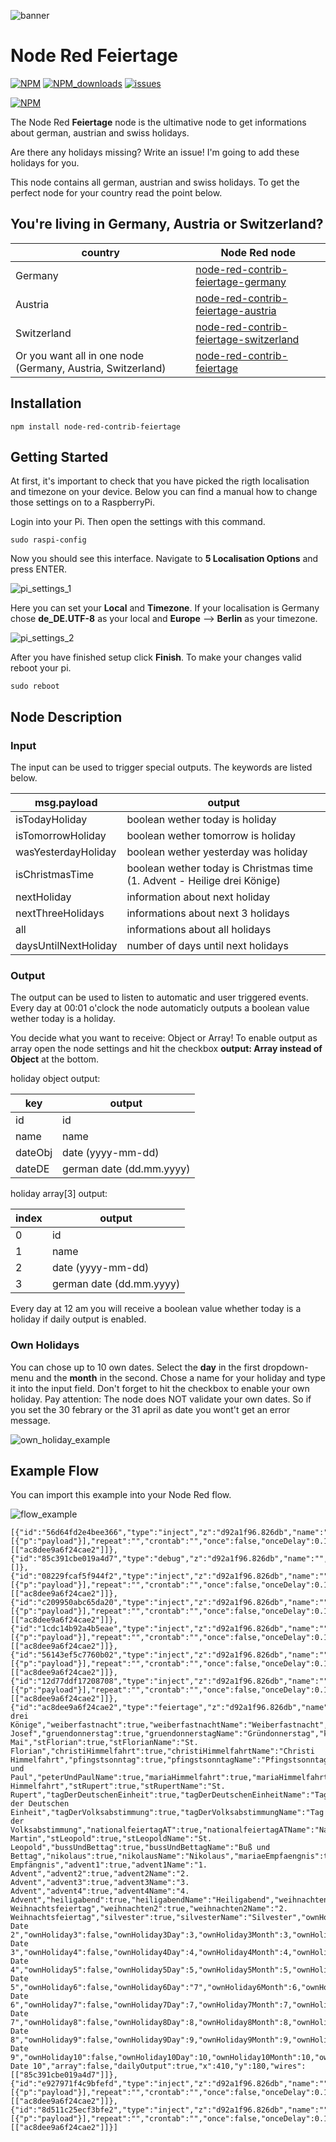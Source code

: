 ![banner](img/feiertage_banner.svg)

# Node Red Feiertage

[![NPM](https://img.shields.io/npm/v/node-red-contrib-feiertage)](https://www.npmjs.com/package/node-red-contrib-feiertage)
[![NPM_downloads](https://img.shields.io/npm/dm/node-red-contrib-feiertage)](https://www.npmjs.com/package/node-red-contrib-feiertage)
[![issues](https://img.shields.io/github/issues/mariuslang/node-red-contrib-feiertage)](https://github.com/MariusLang/node-red-contrib-feiertage/issues)

[![NPM](https://nodei.co/npm/node-red-contrib-feiertage.png?compact=true)](https://nodei.co/npm/node-red-contrib-feiertage/)

The Node Red **Feiertage** node is the ultimative node to get informations about german, austrian and swiss holidays.

Are there any holidays missing? Write an issue! I'm going to add these holidays for you.

This node contains all german, austrian and swiss holidays. To get the perfect node for your country read the point
below.

## You're living in Germany, Austria or Switzerland?

 country                                                     | Node Red node                                                                                                  
-------------------------------------------------------------|----------------------------------------------------------------------------------------------------------------
 Germany                                                     | [node-red-contrib-feiertage-germany](https://github.com/MariusLang/node-red-contrib-feiertage-germany)         
 Austria                                                     | [node-red-contrib-feiertage-austria](https://github.com/MariusLang/node-red-contrib-feiertage-austria)         
 Switzerland                                                 | [node-red-contrib-feiertage-switzerland](https://github.com/MariusLang/node-red-contrib-feiertage-switzerland) 
 Or you want all in one node (Germany, Austria, Switzerland) | [node-red-contrib-feiertage](https://github.com/MariusLang/node-red-contrib-feiertage)                         

## Installation

```
npm install node-red-contrib-feiertage
```

## Getting Started

At first, it's important to check that you have picked the rigth localisation and timezone on your device. Below you can
find a manual how to change those settings on to a RaspberryPi.

Login into your Pi. Then open the settings with this command.

```
sudo raspi-config
```

Now you should see this interface. Navigate to **5 Localisation Options** and press ENTER.

![pi_settings_1](img/pi_settings_1.PNG)

Here you can set your **Local** and **Timezone**.
If your localisation is Germany chose **de_DE.UTF-8** as your local and **Europe** --> **Berlin** as your timezone.

![pi_settings_2](img/pi_settings_2.PNG)

After you have finished setup click **Finish**.
To make your changes valid reboot your pi.

```
sudo reboot
```

## Node Description

### Input

The input can be used to trigger special outputs. The keywords are listed below.

 msg.payload          | output                                                                   
----------------------|--------------------------------------------------------------------------
 isTodayHoliday       | boolean wether today is holiday                                          
 isTomorrowHoliday    | boolean wether tomorrow is holiday                                       
 wasYesterdayHoliday  | boolean wether yesterday was holiday                                     
 isChristmasTime      | boolean wether today is Christmas time (1. Advent - Heilige drei Könige) 
 nextHoliday          | information about next holiday                                           
 nextThreeHolidays    | informations about next 3 holidays                                       
 all                  | informations about all holidays                                          
 daysUntilNextHoliday | number of days until next holidays                                       

### Output

The output can be used to listen to automatic and user triggered events. Every day at 00:01 o'clock the node automaticly
outputs a boolean value wether today is a holiday.

You decide what you want to receive: Object or Array!
To enable output as array open the node settings and hit the checkbox **output: Array instead of Object** at the bottom.

holiday object output:

 key     | output                   
---------|--------------------------
 id      | id                       
 name    | name                     
 dateObj | date (yyyy-mm-dd)        
 dateDE  | german date (dd.mm.yyyy) 

holiday array[3] output:

 index | output                   
-------|--------------------------
 0     | id                       
 1     | name                     
 2     | date (yyyy-mm-dd)        
 3     | german date (dd.mm.yyyy) 

Every day at 12 am you will receive a boolean value whether today is a holiday if daily output is enabled.

### Own Holidays

You can chose up to 10 own dates. Select the **day** in the first dropdown-menu and the **month** in the second. Chose a
name for your holiday and type it into the input field. Don't forget to hit the checkbox to enable your own holiday. Pay
attention: The node does NOT validate your own dates. So if you set the 30 febrary or the 31 april as date you wont't
get an error message.

![own_holiday_example](img/own_holiday_example.PNG)

## Example Flow

You can import this example into your Node Red flow.

![flow_example](img/flow_example.PNG)

```
[{"id":"56d64fd2e4bee366","type":"inject","z":"d92a1f96.826db","name":"","props":[{"p":"payload"}],"repeat":"","crontab":"","once":false,"onceDelay":0.1,"topic":"","payload":"nextHoliday","payloadType":"str","x":170,"y":160,"wires":[["ac8dee9a6f24cae2"]]},{"id":"85c391cbe019a4d7","type":"debug","z":"d92a1f96.826db","name":"","active":true,"tosidebar":true,"console":false,"tostatus":false,"complete":"false","statusVal":"","statusType":"auto","x":590,"y":180,"wires":[]},{"id":"08229fcaf5f944f2","type":"inject","z":"d92a1f96.826db","name":"","props":[{"p":"payload"}],"repeat":"","crontab":"","once":false,"onceDelay":0.1,"topic":"","payload":"isTodayHoliday","payloadType":"str","x":160,"y":40,"wires":[["ac8dee9a6f24cae2"]]},{"id":"c209950abc65da20","type":"inject","z":"d92a1f96.826db","name":"","props":[{"p":"payload"}],"repeat":"","crontab":"","once":false,"onceDelay":0.1,"topic":"","payload":"nextThreeHolidays","payloadType":"str","x":150,"y":200,"wires":[["ac8dee9a6f24cae2"]]},{"id":"1cdc14b92a4b5eae","type":"inject","z":"d92a1f96.826db","name":"","props":[{"p":"payload"}],"repeat":"","crontab":"","once":false,"onceDelay":0.1,"topic":"","payload":"all","payloadType":"str","x":190,"y":240,"wires":[["ac8dee9a6f24cae2"]]},{"id":"56143ef5c7760b02","type":"inject","z":"d92a1f96.826db","name":"","props":[{"p":"payload"}],"repeat":"","crontab":"","once":false,"onceDelay":0.1,"topic":"","payload":"isChristmasTime","payloadType":"str","x":160,"y":280,"wires":[["ac8dee9a6f24cae2"]]},{"id":"12d77ddf17208708","type":"inject","z":"d92a1f96.826db","name":"","props":[{"p":"payload"}],"repeat":"","crontab":"","once":false,"onceDelay":0.1,"topic":"","payload":"daysUntilNextHoliday","payloadType":"str","x":140,"y":320,"wires":[["ac8dee9a6f24cae2"]]},{"id":"ac8dee9a6f24cae2","type":"feiertage","z":"d92a1f96.826db","name":"Feiertage","neujahr":true,"neujahrName":"Neujahr","berchtoldstag":true,"berchtoldstagName":"Berchtoldstag","heiligeDreiKoenige":true,"heiligeDreiKoenigeName":"Heilige drei Könige","weiberfastnacht":true,"weiberfastnachtName":"Weiberfastnacht","valentinstag":true,"valentinstagName":"Valentinstag","rosenmontag":true,"rosenmontagName":"Rosenmontag","fastnachtsdienstag":true,"fastnachtsdienstagName":"Fastnachtdienstag","aschermittwoch":true,"aschermittwochName":"Aschermittwoch","stJosef":true,"stJosefName":"St. Josef","gruendonnerstag":true,"gruendonnerstagName":"Gründonnerstag","karfreitag":true,"karfreitagName":"Karfreitag","easterSunday":true,"easterSundayName":"Ostersonntag","easterMonday":true,"easterMondayName":"Ostermontag","firstMay":true,"firstMayName":"1. Mai","stFlorian":true,"stFlorianName":"St. Florian","christiHimmelfahrt":true,"christiHimmelfahrtName":"Christi Himmelfahrt","pfingstsonntag":true,"pfingstsonntagName":"Pfingstsonntag","pfingstmontag":true,"pfingstmontagName":"Pfingstmontag","fronleichnam":true,"fronleichnamName":"Fronleichnam","bundesfeierCH":true,"bundesfeierCHName":"Bundesfeiertag","peterUndPaul":"Peter und Paul","peterUndPaulName":true,"mariaHimmelfahrt":true,"mariaHimmelfahrtName":"Maria Himmelfahrt","stRupert":true,"stRupertName":"St. Rupert","tagDerDeutschenEinheit":true,"tagDerDeutschenEinheitName":"Tag der Deutschen Einheit","tagDerVolksabstimmung":true,"tagDerVolksabstimmungName":"Tag der Volksabstimmung","nationalfeiertagAT":true,"nationalfeiertagATName":"Nationalfeiertag","halloween":true,"halloweenName":"Halloween","allerheiligen":true,"allerheiligenName":"Allerheiligen","stMartin":true,"stMartinName":"St. Martin","stLeopold":true,"stLeopoldName":"St. Leopold","bussUndBettag":true,"bussUndBettagName":"Buß und Bettag","nikolaus":true,"nikolausName":"Nikolaus","mariaeEmpfaengnis":true,"mariaeEmpfaengnisName":"Mariä Empfängnis","advent1":true,"advent1Name":"1. Advent","advent2":true,"advent2Name":"2. Advent","advent3":true,"advent3Name":"3. Advent","advent4":true,"advent4Name":"4. Advent","heiligabend":true,"heiligabendName":"Heiligabend","weihnachten1":true,"weihnachten1Name":"1. Weihnachtsfeiertag","weihnachten2":true,"weihnachten2Name":"2. Weihnachtsfeiertag","silvester":true,"silvesterName":"Silvester","ownHoliday1":true,"ownHoliday1Day":"28","ownHoliday1Month":"9","ownHoliday1Name":"Birthday","ownHoliday2":false,"ownHoliday2Day":"2","ownHoliday2Month":"2","ownHoliday2Name":"own Date 2","ownHoliday3":false,"ownHoliday3Day":3,"ownHoliday3Month":3,"ownHoliday3Name":"own Date 3","ownHoliday4":false,"ownHoliday4Day":4,"ownHoliday4Month":4,"ownHoliday4Name":"own Date 4","ownHoliday5":false,"ownHoliday5Day":5,"ownHoliday5Month":5,"ownHoliday5Name":"own Date 5","ownHoliday6":false,"ownHoliday6Day":"7","ownHoliday6Month":6,"ownHoliday6Name":"own Date 6","ownHoliday7":false,"ownHoliday7Day":7,"ownHoliday7Month":7,"ownHoliday7Name":"own Date 7","ownHoliday8":false,"ownHoliday8Day":8,"ownHoliday8Month":8,"ownHoliday8Name":"own Date 8","ownHoliday9":false,"ownHoliday9Day":9,"ownHoliday9Month":9,"ownHoliday9Name":"own Date 9","ownHoliday10":false,"ownHoliday10Day":10,"ownHoliday10Month":10,"ownHoliday10Name":"own Date 10","array":false,"dailyOutput":true,"x":410,"y":180,"wires":[["85c391cbe019a4d7"]]},{"id":"e927971f4c9bfefd","type":"inject","z":"d92a1f96.826db","name":"","props":[{"p":"payload"}],"repeat":"","crontab":"","once":false,"onceDelay":0.1,"topic":"","payload":"isTomorrowHoliday","payloadType":"str","x":150,"y":80,"wires":[["ac8dee9a6f24cae2"]]},{"id":"8d511c25ecf3bfe2","type":"inject","z":"d92a1f96.826db","name":"","props":[{"p":"payload"}],"repeat":"","crontab":"","once":false,"onceDelay":0.1,"topic":"","payload":"wasYesterdayHoliday","payloadType":"str","x":140,"y":120,"wires":[["ac8dee9a6f24cae2"]]}]
```
